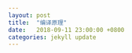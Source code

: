 ```yaml
---
layout: post
title:  "编译原理"
date:   2018-09-11 23:00:00 +0800
categories: jekyll update
---
```

















